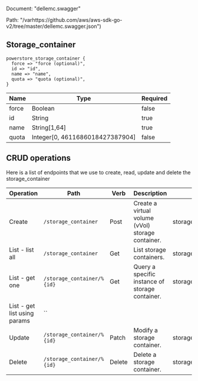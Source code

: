 Document: "dellemc.swagger"


Path: "/varhttps://github.com/aws/aws-sdk-go-v2/tree/master/dellemc.swagger.json")

## Storage_container



```puppet
powerstore_storage_container {
  force => "force (optional)",
  id => "id",
  name => "name",
  quota => "quota (optional)",
}
```

| Name        | Type           | Required       |
| ------------- | ------------- | ------------- |
|force | Boolean | false |
|id | String | true |
|name | String[1,64] | true |
|quota | Integer[0, 4611686018427387904] | false |



## CRUD operations

Here is a list of endpoints that we use to create, read, update and delete the storage_container

| Operation | Path | Verb | Description | OperationID |
| ------------- | ------------- | ------------- | ------------- | ------------- |
|Create|`/storage_container`|Post|Create a virtual volume (vVol) storage container.|storage_containerCreate|
|List - list all|`/storage_container`|Get|List storage containers.|storage_containerCollectionQuery|
|List - get one|`/storage_container/%{id}`|Get|Query a specific instance of storage container.|storage_containerInstanceQuery|
|List - get list using params|``||||
|Update|`/storage_container/%{id}`|Patch|Modify a storage container.|storage_containerModify|
|Delete|`/storage_container/%{id}`|Delete|Delete a storage container.|storage_containerDelete|

